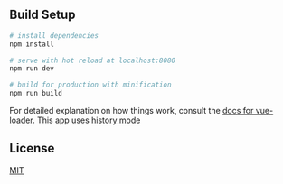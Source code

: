 ## Build Setup

``` bash
# install dependencies
npm install

# serve with hot reload at localhost:8080
npm run dev

# build for production with minification
npm run build
```

For detailed explanation on how things work, consult the [docs for vue-loader](http://vuejs.github.io/vue-loader).
This app uses [history mode](https://router.vuejs.org/en/essentials/history-mode.html)

## License
[MIT](https://github.com/dmtrbrl/tmdb-app/blob/master/LICENSE)

